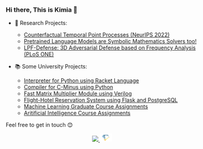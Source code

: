 ### Hi there, This is Kimia 👋

- 🔭 Research Projects: 
  - [Counterfactual Temporal Point Processes (NeurIPS 2022)](https://github.com/Networks-Learning/counterfactual-tpp)
  - [Pretrained Language Models are Symbolic Mathematics Solvers too!](https://github.com/softsys4ai/differentiable-proving)
  - [LPF-Defense: 3D Adversarial Defense based on Frequency Analysis (PLoS ONE)](https://github.com/kimianoorbakhsh/LPF-Defense)

- 📚 Some University Projects: 
  - [Interpreter for Python using Racket Language](https://github.com/kimianoorbakhsh/small-python-racket-interpreter)
  - [Compiler for C-Minus using Python](https://github.com/ahmadsalimi/CMinusCompiler)
  - [Fast Matrix Multiplier Module using Verilog](https://github.com/kimianoorbakhsh/Verilog-Matrix-Multiplier)
  - [Flight-Hotel Reservation System using Flask and PostgreSQL](https://github.com/CE384/Flitel)
  - [Machine Learning Graduate Course Assignments](https://github.com/kimianoorbakhsh/Machine-Learning-CE717)
  - [Aritificial Intelligence Course Assignments](https://github.com/kimianoorbakhsh/Artificial-Intelligence-CE417)

Feel free to get in touch 😊
<div align="center">
        <a href="https://www.linkedin.com/in/kimia-noorbakhsh/">
            <img src="https://img.icons8.com/color/50/000000/linkedin.png" width=32/>
        </a>
        <a href="https://www.semanticscholar.org/author/Kimia-Noorbakhsh/2131108591">
            <img src="semantic_scholar.png" width=32/>
        </a>
</div>

<!--
**kimianoorbakhsh/kimianoorbakhsh** is a ✨ _special_ ✨ repository because its `README.md` (this file) appears on your GitHub profile.

Here are some ideas to get you started:

- 🔭 I’m currently working on ...
- 🌱 I’m currently learning ...
- 👯 I’m looking to collaborate on ...
- 🤔 I’m looking for help with ...
- 💬 Ask me about ...
- 📫 How to reach me: ...
- 😄 Pronouns: ...
- ⚡ Fun fact: ...
-->
